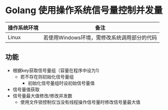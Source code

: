 # Golang 使用操作系统信号量控制并发量

| 操作系统环境 | 备注 |
|-|-|
|Linux|若使用Windows环境，需修改系统调用部分的代码|

## 功能
- 根据key获取信号量组（容量在程序中设为1）
  - 若不存在则初始化信号量组
    - 初始化信号量组时设初始信号量值
- 信号量值获取
- 信号量最大值修改/修改并发数
  - 使用文件锁控制仅当没有线程操作信号量时修改信号量最大值
